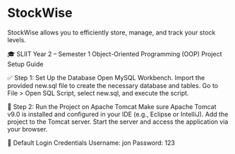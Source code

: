 # StockWise
StockWise allows you to efficiently store, manage, and track your stock levels.

🎓 SLIIT Year 2 – Semester 1
Object-Oriented Programming (OOP) Project Setup Guide

✅ Step 1: Set Up the Database
Open MySQL Workbench.
Import the provided new.sql file to create the necessary database and tables.
Go to File > Open SQL Script, select new.sql, and execute the script.

🚀 Step 2: Run the Project on Apache Tomcat
Make sure Apache Tomcat v9.0 is installed and configured in your IDE (e.g., Eclipse or IntelliJ).
Add the project to the Tomcat server.
Start the server and access the application via your browser.

🔐 Default Login Credentials
Username: jon
Password: 123
